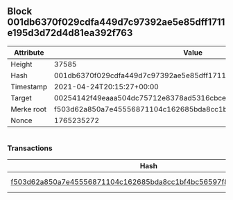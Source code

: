 ## Block 001db6370f029cdfa449d7c97392ae5e85dff1711e195d3d72d4d81ea392f763

Attribute | Value
--- | ---
Height | 37585
Hash | 001db6370f029cdfa449d7c97392ae5e85dff1711e195d3d72d4d81ea392f763
Timestamp | 2021-04-24T20:15:27+00:00
Target | 00254142f49eaaa504dc75712e8378ad5316cbcead634704b3734b6271167cc4
Merke root | f503d62a850a7e45556871104c162685bda8cc1bf4bc56597f883d259b037074
Nonce | 1765235272

```

```

### Transactions

Hash | Amount
--- | ---
[f503d62a850a7e45556871104c162685bda8cc1bf4bc56597f883d259b037074](f503d62a850a7e45556871104c162685bda8cc1bf4bc56597f883d259b037074.md) | 10.00000000 SKEPTI 
